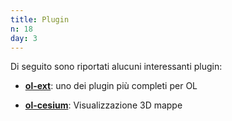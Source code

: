 ```yaml
---
title: Plugin
n: 18
day: 3
---
```


Di seguito sono riportati alucuni interessanti plugin:

* [**ol-ext**](https://viglino.github.io/ol-ext/): uno dei plugin più completi per OL

* [**ol-cesium**](https://openlayers.org/ol-cesium/): Visualizzazione 3D mappe

